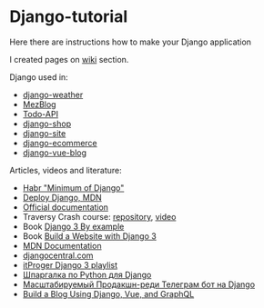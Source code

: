 # Django-tutorial

Here there are instructions how to make your Django application

I created pages on [wiki](https://github.com/mezgoodle/Django-tutorial/wiki) section.

Django used in:
- [django-weather](https://github.com/mezgoodle/django-weather)
- [MezBlog](https://github.com/mezgoodle/MezBlog)
- [Todo-API](https://github.com/mezgoodle/Todo-API)
- [django-shop](https://github.com/mezgoodle/django-shop)
- [django-site](https://github.com/mezgoodle/django-site)
- [django-ecommerce](https://github.com/mezgoodle/django_ecommerce)
- [django-vue-blog](https://github.com/mezgoodle/django-vue-blog)

Articles, videos and literature:
- [Habr "Minimum of Django"](https://habr.com/ru/post/508100/)
- [Deploy Django, MDN](https://developer.mozilla.org/ru/docs/Learn/Server-side/Django/%D0%A0%D0%B0%D0%B7%D0%B2%D0%BE%D1%80%D0%B0%D1%87%D0%B8%D0%B2%D0%B0%D0%BD%D0%B8%D0%B5)
- [Official documentation](https://docs.djangoproject.com/en/3.0/)
- Traversy Crash course: [repository](https://github.com/bradtraversy/pollster_django_crash), [video](https://www.youtube.com/watch?v=e1IyzVyrLSU)
- Book [Django 3 By example](https://mega.nz/file/yCY1SKCb#A4avZeWaKnu5KZGSLJzCdOMLTWtYynwtOLTZbfOP-hE)
- Book [Build a Website with Django 3](https://mega.nz/file/Tbxx0BIY#8WXa6o2_HULvjWidyxz2N7dXkBljdeG0zYM9dEBYsAA)
- [MDN Documentation](https://developer.mozilla.org/en-US/docs/Learn/Server-side/Django)
- [djangocentral.com](https://djangocentral.com/)
- [itProger Django 3 playlist](https://www.youtube.com/playlist?list=PLDyJYA6aTY1nZ9fSGcsK4wqeu-xaJksQQ)
- [Шпаргалка по Python для Django](https://tprg.ru/F7e4)
- [Масштабируемый Продакшн-реди Телеграм бот на Django](https://habr.com/ru/post/547488/)
- [Build a Blog Using Django, Vue, and GraphQL](https://realpython.com/python-django-blog/#demo-a-django-blog-admin-a-graphql-api-and-a-vue-front-end)

